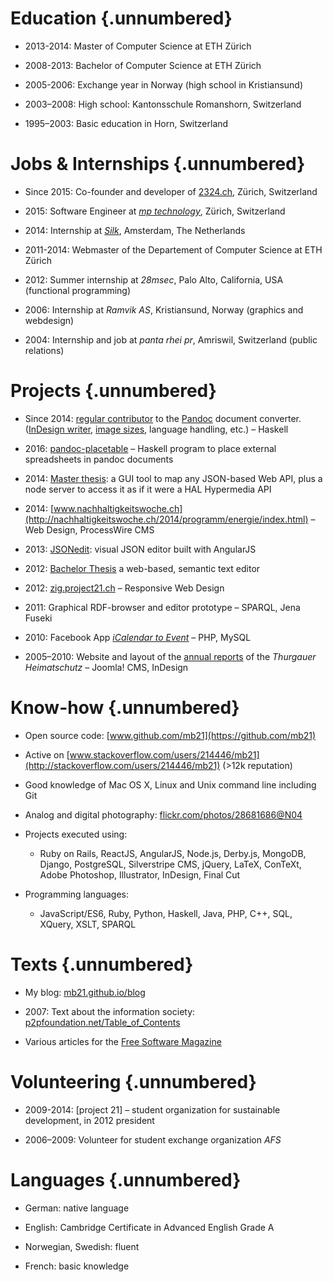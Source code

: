 # Education {.unnumbered}

- 2013-2014: Master of Computer Science at ETH Zürich

- 2008-2013: Bachelor of Computer Science at ETH Zürich

- 2005-2006: Exchange year in Norway (high school in Kristiansund)

- 2003–2008: High school: Kantonsschule Romanshorn, Switzerland

- 1995–2003: Basic education in Horn, Switzerland


# Jobs & Internships {.unnumbered}

- Since 2015: Co-founder and developer of [2324.ch](https://2324.ch), Zürich, Switzerland

- 2015: Software Engineer at _[mp technology](http://www.mptechnology.ch/)_, Zürich, Switzerland

- 2014: Internship at _[Silk](http://www.silk.co)_, Amsterdam, The Netherlands

- 2011-2014: Webmaster of the Departement of Computer Science at ETH Zürich

- 2012: Summer internship at *28msec*, Palo Alto, California, USA (functional programming)

- 2006: Internship at *Ramvik AS*, Kristiansund, Norway (graphics and webdesign)

- 2004: Internship and job at *panta rhei pr*, Amriswil, Switzerland (public relations)


# Projects {.unnumbered}

- Since 2014: [regular contributor](https://github.com/jgm/pandoc/commits?author=mb21) to the [Pandoc](http://johnmacfarlane.net/pandoc/) document converter. ([InDesign writer](https://github.com/jgm/pandoc/blob/master/src/Text/Pandoc/Writers/ICML.hs), [image sizes](https://github.com/mb21/pandoc/commit/de1247e79852aa3eda242e1ecdadbb49cdb4d584), language handling, etc.) – Haskell

- 2016: [pandoc-placetable](https://github.com/mb21/pandoc-placetable) – Haskell program to place external spreadsheets in pandoc documents

- 2014: [Master thesis](https://github.com/mb21/api-explorer): a GUI tool to map any JSON-based Web API, plus a node server to access it as if it were a HAL Hypermedia API

- 2014: [www.nachhaltigkeitswoche.ch](http://nachhaltigkeitswoche.ch/2014/programm/energie/index.html) – Web Design, ProcessWire CMS

- 2013: [JSONedit](http://mb21.github.io/JSONedit/): visual JSON editor built with AngularJS

- 2012: [Bachelor Thesis](http://n.ethz.ch/student/biegm/bachelor-thesis.pdf) a web-based, semantic text editor

- 2012: [zig.project21.ch](http://zig.project21.ch/) – Responsive Web Design

- 2011: Graphical RDF-browser and editor prototype – SPARQL, Jena Fuseki

- 2010: Facebook App *[iCalendar to Event](https://github.com/mb21/iCalendar-to-Facebook-Event)* – PHP, MySQL

- 2005–2010: Website and layout of the [annual reports](http://www.heimatschutz.ch/thurgau/jcms1.0/index.php?option=com_content&task=view&id=26&Itemid=42) of the *Thurgauer Heimatschutz* – Joomla! CMS, InDesign

# Know-how {.unnumbered}

- Open source code: [www.github.com/mb21](https://github.com/mb21)

- Active on [www.stackoverflow.com/users/214446/mb21](http://stackoverflow.com/users/214446/mb21) (>12k reputation)

- Good knowledge of Mac OS X, Linux and Unix command line including Git

- Analog and digital photography: [flickr.com/photos/28681686@N04](http://www.flickr.com/photos/28681686@N04)

- Projects executed using:
    - Ruby on Rails, ReactJS, AngularJS, Node.js, Derby.js, MongoDB, Django, PostgreSQL, Silverstripe CMS, jQuery, LaTeX, ConTeXt, Adobe Photoshop, Illustrator, InDesign, Final Cut

- Programming languages:
    - JavaScript/ES6, Ruby, Python, Haskell, Java, PHP, C++, SQL, XQuery, XSLT, SPARQL


# Texts {.unnumbered}

- My blog: [mb21.github.io/blog](https://mb21.github.io/blog/)

- 2007: Text about the information society: [p2pfoundation.net/Table_of_Contents](http://p2pfoundation.net/Table_of_Contents_(Overview))

- Various articles for the [Free Software Magazine](http://freesoftwaremagazine.com/authors/Mauro%20Bieg/)


# Volunteering {.unnumbered}

- 2009-2014: [project 21] – student organization for sustainable development, in 2012 president

- 2006–2009: Volunteer for student exchange organization *AFS*


# Languages {.unnumbered}

- German: native language

- English: Cambridge Certificate in Advanced English Grade A

- Norwegian, Swedish: fluent

- French: basic knowledge
